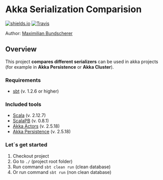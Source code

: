 # Akka Serialization Comparision

[![shields.io](http://img.shields.io/badge/license-Apache2-blue.svg)](http://www.apache.org/licenses/LICENSE-2.0.txt)
[![Travis](https://img.shields.io/travis/rust-lang/rust.svg)](#)

Author: [Maximilian Bundscherer](https://bundscherer-online.de)

## Overview

This project **compares different serializers** can be used in akka projects (for example in **Akka Persistence** or **Akka Cluster**).

### Requirements

- [sbt](https://www.scala-sbt.org/) (v. 1.2.6 or higher)

### Included tools

- [Scala](https://www.scala-lang.org/) (v. 2.12.7)
- [ScalaPB](https://github.com/scalapb/ScalaPB) (v. 0.8.1)
- [Akka Actors](https://doc.akka.io/docs/akka/2.5/actors.html) (v. 2.5.18)
- [Akka Persistence](https://doc.akka.io/docs/akka/2.5/persistence.html) (v. 2.5.18)

### Let´s get started

1. Checkout project
2. Go to ``./`` (project root folder)
3. Run command ``sbt clean run`` (clean database)
4. Or run command ``sbt run`` (non clean database)